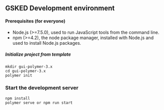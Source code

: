 ## GSKED Development environment

#### Prerequisites (for everyone)

- Node.js (>=7.5.0), used to run JavaScript tools from the command line.
- npm (>=4.2), the node package manager, installed with Node.js and used to install Node.js packages.



##### Initialize project from template

    mkdir gui-polymer-3.x
    cd gui-polymer-3.x
    polymer init

### Start the development server

    npm install
    polymer serve or npm run start
